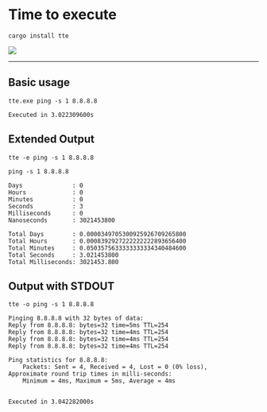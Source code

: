 # Time to execute

```
cargo install tte
```

[![](https://img.shields.io/crates/v/tte?style=for-the-badge)](https://crates.io/crates/hyper)


----
## Basic usage
`tte.exe ping -s 1 8.8.8.8`
```
Executed in 3.022309600s
```

## Extended Output
`tte -e ping -s 1 8.8.8.8`

```
ping -s 1 8.8.8.8

Days              : 0
Hours             : 0
Minutes           : 0
Seconds           : 3
Milliseconds      : 0
Nanoseconds       : 3021453800

Total Days        : 0.0000349705300925926709265800
Total Hours       : 0.0008392927222222222893656400
Total Minutes     : 0.0503575633333333334340484600
Total Seconds     : 3.021453800
Total Milliseconds: 3021453.800
```


## Output with STDOUT
`tte -o ping -s 1 8.8.8.8`

```
Pinging 8.8.8.8 with 32 bytes of data:
Reply from 8.8.8.8: bytes=32 time=5ms TTL=254
Reply from 8.8.8.8: bytes=32 time=4ms TTL=254
Reply from 8.8.8.8: bytes=32 time=4ms TTL=254
Reply from 8.8.8.8: bytes=32 time=4ms TTL=254

Ping statistics for 8.8.8.8:
    Packets: Sent = 4, Received = 4, Lost = 0 (0% loss),
Approximate round trip times in milli-seconds:
    Minimum = 4ms, Maximum = 5ms, Average = 4ms


Executed in 3.042282000s
```
